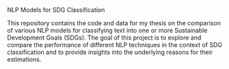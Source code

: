 NLP Models for SDG Classification

This repository contains the code and data for my thesis on the comparison of various NLP models for classifying text into one or more Sustainable Development Goals (SDGs). The goal of this project is to explore and compare the performance of different NLP techniques in the context of SDG classification and to provide insights into the underlying reasons for their estimations.
